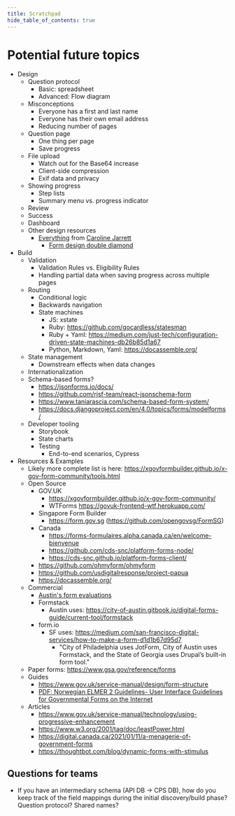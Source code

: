 ```yaml
---
title: Scratchpad
hide_table_of_contents: true
---
```


# Potential future topics

- Design
  - Question protocol
    - Basic: spreadsheet
    - Advanced: Flow diagram
  - Misconceptions
    - Everyone has a first and last name
    - Everyone has their own email address
    - Reducing number of pages
  - Question page
    - One thing per page
    - Save progress
  - File upload
    - Watch out for the Base64 increase
    - Client-side compression
    - Exif data and privacy
  - Showing progress
    - Step lists
    - Summary menu vs. progress indicator
  - Review
  - Success
  - Dashboard
  - Other design resources
    - [Everything](https://www.effortmark.co.uk/category/forms/) from [Caroline Jarrett](https://www.effortmark.co.uk/forms/more-advice-on-creating-better-forms/)
      - [Form design double diamond](https://www.slideshare.net/cjforms/how-to-design-a-better-form)
- Build
  - Validation
    - Validation Rules vs. Eligibility Rules
    - Handling partial data when saving progress across multiple pages
  - Routing
    - Conditional logic
    - Backwards navigation
    - State machines
      - JS: xstate
      - Ruby: https://github.com/gocardless/statesman
      - Ruby + Yaml: https://medium.com/just-tech/configuration-driven-state-machines-db26b85d1a67
      - Python, Markdown, Yaml: https://docassemble.org/
  - State management
    - Downstream effects when data changes
  - Internationalization
  - Schema-based forms?
    - https://jsonforms.io/docs/
    - https://github.com/rjsf-team/react-jsonschema-form
    - https://www.taniarascia.com/schema-based-form-system/
    - https://docs.djangoproject.com/en/4.0/topics/forms/modelforms/
  - Developer tooling
    - Storybook
    - State charts
    - Testing
      - End-to-end scenarios, Cypress
- Resources & Examples
  - Likely more complete list is here: https://xgovformbuilder.github.io/x-gov-form-community/tools.html
  - Open Source
    - GOV.UK
      - https://xgovformbuilder.github.io/x-gov-form-community/
      - WTForms https://govuk-frontend-wtf.herokuapp.com/
    - Singapore Form Builder
      - https://form.gov.sg (https://github.com/opengovsg/FormSG)
    - Canada
      - https://forms-formulaires.alpha.canada.ca/en/welcome-bienvenue
      - https://github.com/cds-snc/platform-forms-node/
      - https://cds-snc.github.io/platform-forms-client/
    - https://github.com/ohmyform/ohmyform
    - https://github.com/usdigitalresponse/project-papua
    - https://docassemble.org/
  - Commercial
    - [Austin's form evaluations](https://docs.google.com/presentation/d/e/2PACX-1vQ_SZlJIFEZeSSYx_WwKKbmnnOhk_p3D7LPAyMGvtpCXBrlycSeNdXP6GMpBRGfcWh8MrUIMLrxcNQM/pub?start=false&loop=false&delayms=3000&slide=id.g28f2f0de0c_0_165)
    - Formstack
      - Austin uses: https://city-of-austin.gitbook.io/digital-forms-guide/current-tool/formstack
    - form.io
      - SF uses: https://medium.com/san-francisco-digital-services/how-to-make-a-form-d1d1b67d95d7
        - "City of Philadelphia uses JotForm, City of Austin uses Formstack, and the State of Georgia uses Drupal’s built-in form tool."
  - Paper forms: https://www.gsa.gov/reference/forms
  - Guides
    - https://www.gov.uk/service-manual/design/form-structure
    - [PDF: Norwegian ELMER 2 Guidelines- User Interface Guidelines for Governmental Forms on the Internet](/exports/elmer-2-ui-guidelines.pdf)
  - Articles
    - https://www.gov.uk/service-manual/technology/using-progressive-enhancement
    - https://www.w3.org/2001/tag/doc/leastPower.html
    - https://digital.canada.ca/2021/01/11/a-menagerie-of-government-forms
    - https://thoughtbot.com/blog/dynamic-forms-with-stimulus

## Questions for teams

- If you have an intermediary schema (API DB -> CPS DB), how do you keep track of the field mappings during the initial discovery/build phase? Question protocol? Shared names?
